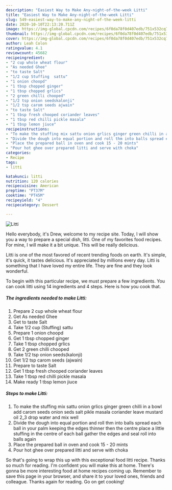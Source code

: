 ```yaml
---
description: "Easiest Way to Make Any-night-of-the-week Litti"
title: "Easiest Way to Make Any-night-of-the-week Litti"
slug: 549-easiest-way-to-make-any-night-of-the-week-litti
date: 2020-10-10T22:13:20.711Z
image: https://img-global.cpcdn.com/recipes/6f0da78f0d407edb/751x532cq70/litti-recipe-main-photo.jpg
thumbnail: https://img-global.cpcdn.com/recipes/6f0da78f0d407edb/751x532cq70/litti-recipe-main-photo.jpg
cover: https://img-global.cpcdn.com/recipes/6f0da78f0d407edb/751x532cq70/litti-recipe-main-photo.jpg
author: Leah Colon
ratingvalue: 4.1
reviewcount: 45682
recipeingredient:
- "2 cup whole wheat flour"
- "As needed Ghee"
- "to taste Salt"
- "1/2 cup Stuffing  sattu"
- "1 onion choopd"
- "1 tbsp chopped ginger"
- "1 tbsp chopped grlics"
- "2 green chilli chooped"
- "1/2 tsp onion seedskalonji"
- "1/2 tsp carom seeds ajwain"
- "to taste Salt"
- "1 tbsp fresh chooped coriander leaves"
- "1 tbsp red chilli pickle masala"
- "1 tbsp lemon jiuce"
recipeinstructions:
- "To make the stuffing mix sattu onion grlics ginger green chilli in a bowl add carom seeds onion seds salt pikle masala coriander leave mustard oil 2_3 drop water and mix well"
- "Divide the dough into equal portion and roll thm into balls spread each ball in your palm keeping the edges thinner then the centre place a little stuffing in the centre of each ball gather the edges and seal roll into balls again"
- "Place the prepared ball in oven and cook 15 - 20 mints"
- "Pour hot ghee over prepared litti and serve with choka"
categories:
- Recipe
tags:
- litti

katakunci: litti 
nutrition: 120 calories
recipecuisine: American
preptime: "PT37M"
cooktime: "PT45M"
recipeyield: "4"
recipecategory: Dessert

---
```



![Litti](https://img-global.cpcdn.com/recipes/6f0da78f0d407edb/751x532cq70/litti-recipe-main-photo.jpg)

Hello everybody, it's Drew, welcome to my recipe site. Today, I will show you a way to prepare a special dish, litti. One of my favorites food recipes. For mine, I will make it a bit unique. This will be really delicious.



Litti is one of the most favored of recent trending foods on earth. It's simple, it's quick, it tastes delicious. It's appreciated by millions every day. Litti is something that I have loved my entire life. They are fine and they look wonderful.


To begin with this particular recipe, we must prepare a few ingredients. You can cook litti using 14 ingredients and 4 steps. Here is how you cook that.

<!--inarticleads1-->

##### The ingredients needed to make Litti:

1. Prepare 2 cup whole wheat flour
1. Get As needed Ghee
1. Get to taste Salt
1. Take 1/2 cup (Stuffing)  sattu
1. Prepare 1 onion choopd
1. Get 1 tbsp chopped ginger
1. Take 1 tbsp chopped grlics
1. Get 2 green chilli chooped
1. Take 1/2 tsp onion seeds(kalonji)
1. Get 1/2 tsp carom seeds (ajwain)
1. Prepare to taste Salt
1. Get 1 tbsp fresh chooped coriander leaves
1. Take 1 tbsp red chilli pickle masala
1. Make ready 1 tbsp lemon jiuce




<!--inarticleads2-->

##### Steps to make Litti:

1. To make the stuffing mix sattu onion grlics ginger green chilli in a bowl add carom seeds onion seds salt pikle masala coriander leave mustard oil 2_3 drop water and mix well
1. Divide the dough into equal portion and roll thm into balls spread each ball in your palm keeping the edges thinner then the centre place a little stuffing in the centre of each ball gather the edges and seal roll into balls again
1. Place the prepared ball in oven and cook 15 - 20 mints
1. Pour hot ghee over prepared litti and serve with choka




So that's going to wrap this up with this exceptional food litti recipe. Thanks so much for reading. I'm confident you will make this at home. There's gonna be more interesting food at home recipes coming up. Remember to save this page in your browser, and share it to your loved ones, friends and colleague. Thanks again for reading. Go on get cooking!
